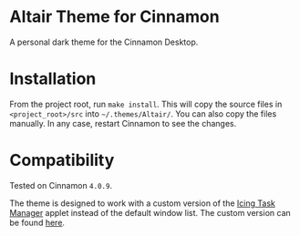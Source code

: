 Altair Theme for Cinnamon
=========================

A personal dark theme for the Cinnamon Desktop.

Installation
============

From the project root, run `make install`. This will copy the source files
in `<project_root>/src` into `~/.themes/Altair/`. You can also copy the files
manually. In any case, restart Cinnamon to see the changes.

Compatibility
=============

Tested on Cinnamon `4.0.9`.

The theme is designed to work with a custom version of the
[Icing Task Manager](https://cinnamon-spices.linuxmint.com/applets/view/269)
applet instead of the default window list. The custom version can be found
[here](https://github.com/Singond/icingtaskmanager).

